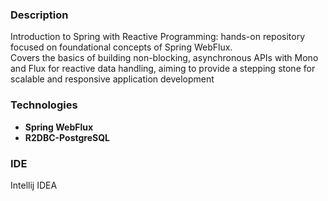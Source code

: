 ### Description

Introduction to Spring with Reactive Programming: hands-on repository focused on foundational concepts of Spring WebFlux. 
<br>Covers the basics of building non-blocking, asynchronous APIs with Mono and Flux for reactive data handling,
aiming to provide a stepping stone for scalable and responsive application development

### Technologies
- **Spring WebFlux**
- **R2DBC-PostgreSQL**

### IDE 
Intellij IDEA
